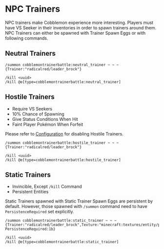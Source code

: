 # NPC Trainers

NPC trainers make Cobblemon experience more interesting. Players must have VS Seeker in their inventories in order to spawn trainers around them. NPC Trainers can either be spawned with Trainer Spawn Eggs or with following commands.

## Neutral Trainers

```
/summon cobblemontrainerbattle:neutral_trainer ~ ~ ~ {Trainer:"radicalred/leader_brock"}
```
```
/kill <uuid>
/kill @e[type=cobblemontrainerbattle:neutral_trainer]
```

## Hostile Trainers

- Require VS Seekers
- 10% Chance of Spawning
- Give Status Conditions When Hit
- Faint Player Pokémon When Forfeit

Please refer to [Configuration](../configuration) for disabling Hostile Trainers.

```
/summon cobblemontrainerbattle:hostile_trainer ~ ~ ~ {Trainer:"radicalred/leader_brock"}
```
```
/kill <uuid>
/kill @e[type=cobblemontrainerbattle:hostile_trainer]
```

## Static Trainers

- Invincible, Except `/kill` Command
- Persistent Entities

Static Trainers spawned with Static Trainer Spawn Eggs are persistent by default. However, those spawned with `/summon` command need to have `PersistenceRequired` set explicitly.

```
/summon cobblemontrainerbattle:static_trainer ~ ~ ~ {Trainer:"radicalred/leader_brock",Texture:"minecraft:textures/entity/player/slim/steve.png", PersistenceRequired:1b}
```
```
/kill <uuid>
/kill @e[type=cobblemontrainerbattle:static_trainer]
```